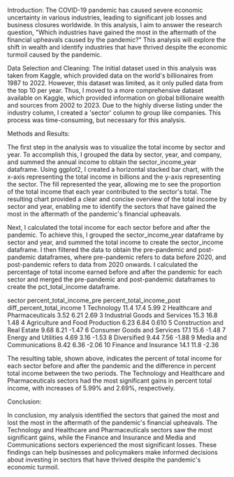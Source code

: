 Introduction: The COVID-19 pandemic has caused severe economic uncertainty in various industries, leading to significant job losses and business closures worldwide. In this analysis, I aim to answer the research question, "Which industries have gained the most in the aftermath of the financial upheavals caused by the pandemic?" This analysis will explore the shift in wealth and identify industries that have thrived despite the economic turmoil caused by the pandemic.

Data Selection and Cleaning: The initial dataset used in this analysis was taken from Kaggle, which provided data on the world's billionaires from 1987 to 2022. However, this dataset was limited, as it only pulled data from the top 10 per year. Thus, I moved to a more comprehensive dataset available on Kaggle, which provided information on global billionaire wealth and sources from 2002 to 2023. Due to the highly diverse listing under the industry column, I created a 'sector' column to group like companies. This process was time-consuming, but necessary for this analysis.

Methods and Results:

The first step in the analysis was to visualize the total income by sector and year. To accomplish this, I grouped the data by sector, year, and company, and summed the annual income to obtain the sector_income_year dataframe. Using ggplot2, I created a horizontal stacked bar chart, with the x-axis representing the total income in billions and the y-axis representing the sector. The fill represented the year, allowing me to see the proportion of the total income that each year contributed to the sector's total. The resulting chart provided a clear and concise overview of the total income by sector and year, enabling me to identify the sectors that have gained the most in the aftermath of the pandemic's financial upheavals.

Next, I calculated the total income for each sector before and after the pandemic. To achieve this, I grouped the sector_income_year dataframe by sector and year, and summed the total income to create the sector_income dataframe. I then filtered the data to obtain the pre-pandemic and post-pandemic dataframes, where pre-pandemic refers to data before 2020, and post-pandemic refers to data from 2020 onwards. I calculated the percentage of total income earned before and after the pandemic for each sector and merged the pre-pandemic and post-pandemic dataframes to create the pct_total_income dataframe.

sector percent_total_income_pre percent_total_income_post diff_percent_total_income 1 Technology 11.4 17.4 5.99 2 Healthcare and Pharmaceuticals 3.52 6.21 2.69 3 Industrial Goods and Services 15.3 16.8 1.48 4 Agriculture and Food Production 6.23 6.84 0.610 5 Construction and Real Estate 9.68 8.21 -1.47 6 Consumer Goods and Services 17.1 15.6 -1.48 7 Energy and Utilities 4.69 3.16 -1.53 8 Diversified 9.44 7.56 -1.88 9 Media and Communications 8.42 6.36 -2.06 10 Finance and Insurance 14.1 11.8 -2.36

The resulting table, shown above, indicates the percent of total income for each sector before and after the pandemic and the difference in percent total income between the two periods. The Technology and Healthcare and Pharmaceuticals sectors had the most significant gains in percent total income, with increases of 5.99% and 2.69%, respectively.

Conclusion:

In conclusion, my analysis identified the sectors that gained the most and lost the most in the aftermath of the pandemic's financial upheavals. The Technology and Healthcare and Pharmaceuticals sectors saw the most significant gains, while the Finance and Insurance and Media and Communications sectors experienced the most significant losses. These findings can help businesses and policymakers make informed decisions about investing in sectors that have thrived despite the pandemic's economic turmoil.
